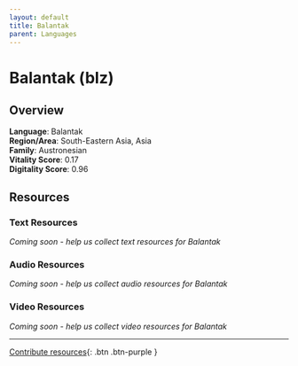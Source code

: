 ```yaml
---
layout: default
title: Balantak
parent: Languages
---
```


# Balantak (blz)

## Overview

**Language**: Balantak  
**Region/Area**: South-Eastern Asia, Asia  
**Family**: Austronesian  
**Vitality Score**: 0.17  
**Digitality Score**: 0.96  

## Resources

### Text Resources
*Coming soon - help us collect text resources for Balantak*

### Audio Resources
*Coming soon - help us collect audio resources for Balantak*

### Video Resources
*Coming soon - help us collect video resources for Balantak*

---

[Contribute resources](https://fairtrain.github.io/){: .btn .btn-purple }
